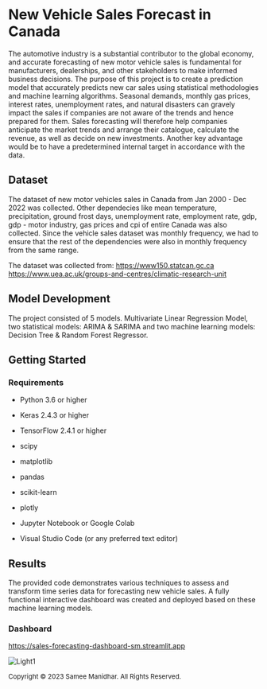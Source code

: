 # New Vehicle Sales Forecast in Canada

The automotive industry is a substantial contributor to the global economy, and accurate forecasting of new motor vehicle sales is fundamental for manufacturers, dealerships, and other stakeholders to make informed business decisions. The purpose of this project is to create a prediction model that accurately predicts new car sales using statistical methodologies and machine learning algorithms. Seasonal demands, monthly gas prices, interest rates, unemployment rates, and natural disasters can gravely impact the sales if companies are not aware of the trends and hence prepared for them. Sales forecasting will therefore help companies anticipate the market trends and arrange their catalogue, calculate the revenue, as well as decide on new investments. Another key advantage would be to have a predetermined internal target in accordance with the data.

## Dataset
The dataset of new motor vehicles sales in Canada from Jan 2000 - Dec 2022 was collected. Other dependecies like mean temperature, precipitation, ground frost days, unemployment rate, employment rate, gdp, gdp - motor industry, gas prices and cpi of entire Canada was also collected. Since the vehicle sales dataset was monthly frequency, we had to ensure that the rest of the dependencies were also in monthly frequency from the same range.

The dataset was collected from: 
https://www150.statcan.gc.ca 
https://www.uea.ac.uk/groups-and-centres/climatic-research-unit

## Model Development
The project consisted of 5 models. Multivariate Linear Regression Model, two statistical models: ARIMA & SARIMA and two machine learning models: Decision Tree & Random Forest Regressor.

## Getting Started

### Requirements
- Python 3.6 or higher
- Keras 2.4.3 or higher
- TensorFlow 2.4.1 or higher
- scipy
- matplotlib
- pandas
- scikit-learn
- plotly

- Jupyter Notebook or Google Colab
- Visual Studio Code (or any preferred text editor)

## Results
The provided code demonstrates various techniques to assess and transform time series data for forecasting new vehicle sales. A fully functional interactive dashboard was created and deployed based on these machine learning models.

### Dashboard 
https://sales-forecasting-dashboard-sm.streamlit.app


![Light1](https://github.com/sameemanidhar/New-Vehicle-Sales-Forecast_SM/assets/153468609/7e445b9a-98b1-42ae-8fd8-dcab6fdc95df)


<span style='font-size: small'>Copyright © 2023 Samee Manidhar. All Rights Reserved.</span>
